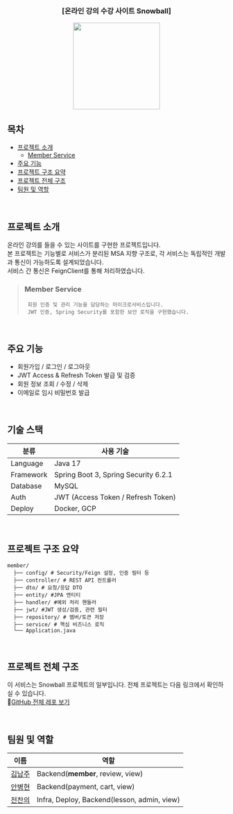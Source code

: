 <div align="center">

### [온라인 강의 수강 사이트 Snowball]
<img src="https://github.com/user-attachments/assets/3a6b5eee-dc1f-4977-b8c8-ea5d97158b07" width="200" height="200"/>

</div>

## 목차
- [프로젝트 소개](#-프로젝트-소개)    
    - [Member Service](#-Member-Service)    
- [주요 기능](#-주요-기능)    
- [프로젝트 구조 요약](#-프로젝트-구조-요약)
- [프로젝트 전체 구조](#-프로젝트-전체-구조)    
- [팀원 및 역할](#-팀원-및-역할)    

<br/>

## 프로젝트 소개
온라인 강의를 들을 수 있는 사이트를 구현한 프로젝트입니다.   
본 프로젝트는 기능별로 서비스가 분리된 MSA 지향 구조로, 각 서비스는 독립적인 개발과 통신이 가능하도록 설계되었습니다.   
서비스 간 통신은 FeignClient를 통해 처리하였습니다.   
> ### Member Service
>      회원 인증 및 관리 기능을 담당하는 마이크로서비스입니다.   
>      JWT 인증, Spring Security를 포함한 보안 로직을 구현했습니다.

<br/>
   
## 주요 기능
- 회원가입 / 로그인 / 로그아웃
- JWT Access & Refresh Token 발급 및 검증
- 회원 정보 조회 / 수정 / 삭제
- 이메일로 임시 비밀번호 발급

<br/>

## 기술 스택
| 분류       | 사용 기술                           |
|------------|-------------------------------------|
| Language   | Java 17                             |
| Framework  | Spring Boot 3, Spring Security 6.2.1   |
| Database   | MySQL                               |
| Auth       | JWT (Access Token / Refresh Token)  |
| Deploy     | Docker, GCP                         |

<br/>

## 프로젝트 구조 요약
```
member/ 
  ├── config/ # Security/Feign 설정, 인증 필터 등 
  ├── controller/ # REST API 컨트롤러 
  ├── dto/ # 요청/응답 DTO
  ├── entity/ #JPA 엔티티
  ├── handler/ #예외 처리 핸들러
  ├── jwt/ #JWT 생성/검증, 관련 필터
  ├── repository/ # 멤버/토큰 저장
  ├── service/ # 핵심 비즈니스 로직
  └── Application.java
```

<br/>

## 프로젝트 전체 구조
이 서비스는 Snowball 프로젝트의 일부입니다.
전체 프로젝트는 다음 링크에서 확인하실 수 있습니다.   
🔗[GitHub 전체 레포 보기](https://github.com/snowball-class)

<br/>

## 팀원 및 역할

| 이름     | 역할                |
|----------|-----------------------|
| [김남주](https://github.com/anjoo-k)  | Backend(**member**, review, view)|
| [안병현](https://github.com/bhyunnie)  | Backend(payment, cart, view)|
| [전찬의](https://github.com/orgs/snowball-class/people/jerry0339)  | Infra, Deploy, Backend(lesson, admin, view) |
